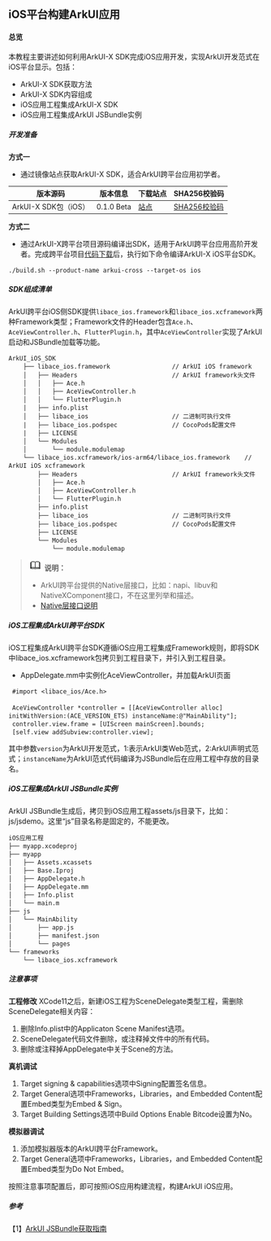 ## iOS平台构建ArkUI应用

#### 总览

本教程主要讲述如何利用ArkUI-X SDK完成iOS应用开发，实现ArkUI开发范式在iOS平台显示。包括：

* ArkUI-X SDK获取方法
* ArkUI-X SDK内容组成
* iOS应用工程集成ArkUI-X SDK
* iOS应用工程集成ArkUI JSBundle实例

##### 开发准备

**方式一**

* 通过镜像站点获取ArkUI-X SDK，适合ArkUI跨平台应用初学者。

| 版本源码                             | **版本信息** | **下载站点** | **SHA256校验码** |
| ------------------------------------ | ------------ | ------------ | ---------------- |
| ArkUI-X SDK包（iOS） | 0.1.0 Beta    | [站点]()     | [SHA256校验码]() |

**方式二**

* 通过ArkUI-X跨平台项目源码编译出SDK，适用于ArkUI跨平台应用高阶开发者。完成跨平台项目[代码下载](../../application-dev/quick-start/README.md)后，执行如下命令编译ArkUI-X iOS平台SDK。

```
./build.sh --product-name arkui-cross --target-os ios
```

##### SDK组成清单

ArkUI跨平台iOS侧SDK提供`libace_ios.framework`和`libace_ios.xcframework`两种Framework类型；Framework文件的Header包含`Ace.h`、`AceViewController.h`、`FlutterPlugin.h`，其中`AceViewController`实现了ArkUI启动和JSBundle加载等功能。

```
ArkUI_iOS_SDK
    ├── libace_ios.framework                 // ArkUI iOS framework
    │   ├── Headers                          // ArkUI framework头文件
    │   │   ├── Ace.h                          
    │   │   ├── AceViewController.h   
    │   │   └── FlutterPlugin.h        
    |   ├── info.plist
    │   ├── libace_ios                       // 二进制可执行文件
    |   ├── libace_ios.podspec               // CocoPods配置文件
    |   ├── LICENSE
    │   └── Modules
    │       └── module.modulemap            
    └── libace_ios.xcframework/ios-arm64/libace_ios.framework    // ArkUI iOS xcframework           
        ├── Headers                          // ArkUI framework头文件
        │   ├── Ace.h            
        │   ├── AceViewController.h      
        │   └── FlutterPlugin.h            
        ├── info.plist
        ├── libace_ios                       // 二进制可执行文件
        ├── libace_ios.podspec               // CocoPods配置文件
        ├── LICENSE
        └── Modules
            └── module.modulemap  
```

>![](../public_sys-resources/icon-note.gif) **说明：**
>
>-   ArkUI跨平台提供的Native层接口，比如：napi、libuv和NativeXComponent接口，不在这里列举和描述。
>-   [Native层接口说明](../../application-dev/reference/README.md)

##### iOS工程集成ArkUI跨平台SDK

iOS工程集成ArkUI跨平台SDK遵循iOS应用工程集成Framework规则，即将SDK中libace_ios.xcframework包拷贝到工程目录下，并引入到工程目录。

* AppDelegate.mm中实例化AceViewController，并加载ArkUI页面

```
 #import <libace_ios/Ace.h>

 AceViewController *controller = [[AceViewController alloc] initWithVersion:(ACE_VERSION_ETS) instanceName:@"MainAbility"];
 controller.view.frame = [UIScreen mainScreen].bounds;
 [self.view addSubview:controller.view];

```

其中参数`version`为ArkUI开发范式，1:表示ArkUI类Web范式，2:ArkUI声明式范式；`instanceName`为ArkUI范式代码编译为JSBundle后在应用工程中存放的目录名。

##### iOS工程集成ArkUI JSBundle实例

ArkUI JSBundle生成后，拷贝到iOS应用工程assets/js目录下，比如：js/jsdemo。这里“js”目录名称是固定的，不能更改。

```
iOS应用工程
├── myapp.xcodeproj
├── myapp
│   ├── Assets.xcassets
│   ├── Base.Iproj
│   ├── AppDelegate.h
│   ├── AppDelegate.mm
│   ├── Info.plist
│   └── main.m
├── js
│   └── MainAbility
│       ├── app.js
│       ├── manifest.json
│       └── pages
└── frameworks
    └── libace_ios.xcframework
```


##### 注意事项
**工程修改**
XCode11之后，新建iOS工程为SceneDelegate类型工程，需删除SceneDelegate相关内容：
1. 删除Info.plist中的Applicaton Scene Manifest选项。
2. SceneDelegate代码文件删除，或注释掉文件中的所有代码。
3. 删除或注释掉AppDelegate中关于Scene的方法。

**真机调试**
1. Target signing & capabilities选项中Signing配置签名信息。
2. Target General选项中Frameworks，Libraries，and Embedded Content配置Embed类型为Embed & Sign。
3. Target Building Settings选项中Build Options Enable Bitcode设置为No。

**模拟器调试**
1. 添加模拟器版本的ArkUI跨平台Framework。
2. Target General选项中Frameworks，Libraries，and Embedded Content配置Embed类型为Do Not Embed。

按照注意事项配置后，即可按照iOS应用构建流程，构建ArkUI iOS应用。


##### 参考

【1】[ArkUI JSBundle获取指南]()

